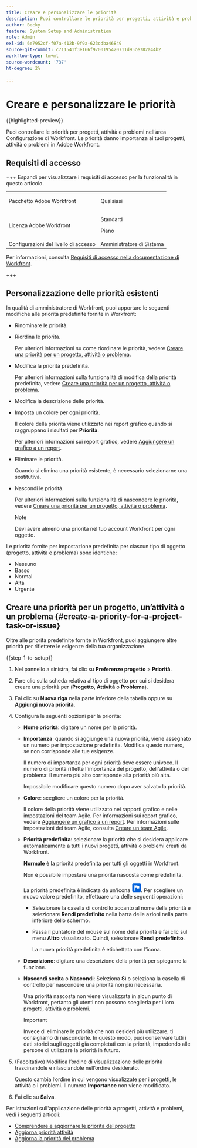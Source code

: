 ```yaml
---
title: Creare e personalizzare le priorità
description: Puoi controllare le priorità per progetti, attività e problemi nell’area Configurazione di Workfront. Le priorità danno importanza ai tuoi progetti, attività o problemi in Adobe Workfront.
author: Becky
feature: System Setup and Administration
role: Admin
exl-id: 6e7952cf-f07a-412b-9f9a-623cdba46849
source-git-commit: c711541f3e166f9700195420711d95ce782a44b2
workflow-type: tm+mt
source-wordcount: '737'
ht-degree: 2%

---
```


# Creare e personalizzare le priorità

{{highlighted-preview}}

<!--<span class="preview">The highlighted information on this page refers to functionality not yet generally available. It is available only in the Preview Sandbox environment, and is being released in a phased rollout to Production.</span>-->

<!--
DON'T DELETE, DRAFT OR HIDE THIS ARTICLE. IT IS LINKED TO THE PRODUCT, THROUGH THE CONTEXT SENSITIVE HELP LINKS.
-->

Puoi controllare le priorità per progetti, attività e problemi nell’area Configurazione di Workfront. Le priorità danno importanza ai tuoi progetti, attività o problemi in Adobe Workfront.

## Requisiti di accesso

+++ Espandi per visualizzare i requisiti di accesso per la funzionalità in questo articolo.

<table style="table-layout:auto"> 
 <col> 
 <col> 
 <tbody> 
  <tr> 
   <td>Pacchetto Adobe Workfront</td> 
   <td><p>Qualsiasi</p></td> 
  </tr> 
  <tr> 
   <td>Licenza Adobe Workfront</td> 
   <td><p>Standard</p>
       <p>Piano</p></td>
  </tr> 
  <tr> 
   <td>Configurazioni del livello di accesso</td> 
   <td>Amministratore di Sistema</td> 
  </tr> 
 </tbody> 
</table>

Per informazioni, consulta [Requisiti di accesso nella documentazione di Workfront](/help/quicksilver/administration-and-setup/add-users/access-levels-and-object-permissions/access-level-requirements-in-documentation.md).

+++

## Personalizzazione delle priorità esistenti

In qualità di amministratore di Workfront, puoi apportare le seguenti modifiche alle priorità predefinite fornite in Workfront:

* Rinominare le priorità.
* Riordina le priorità.

  Per ulteriori informazioni su come riordinare le priorità, vedere [Creare una priorità per un progetto, attività o problema](#create-a-priority-for-a-project-task-or-issue).

* Modifica la priorità predefinita.

  Per ulteriori informazioni sulla funzionalità di modifica della priorità predefinita, vedere [Creare una priorità per un progetto, attività o problema](#create-a-priority-for-a-project-task-or-issue).

* Modifica la descrizione delle priorità.
* Imposta un colore per ogni priorità.

  Il colore della priorità viene utilizzato nei report grafico quando si raggruppano i risultati per **Priorità**.

  Per ulteriori informazioni sui report grafico, vedere [Aggiungere un grafico a un report](../../../reports-and-dashboards/reports/creating-and-managing-reports/add-chart-report.md).

* Eliminare le priorità.

  Quando si elimina una priorità esistente, è necessario selezionarne una sostitutiva.

* Nascondi le priorità.

  Per ulteriori informazioni sulla funzionalità di nascondere le priorità, vedere [Creare una priorità per un progetto, attività o problema](#create-a-priority-for-a-project-task-or-issue).

  >[!NOTE]
  >
  >Devi avere almeno una priorità nel tuo account Workfront per ogni oggetto.

Le priorità fornite per impostazione predefinita per ciascun tipo di oggetto (progetto, attività e problema) sono identiche:

* Nessuno
* Basso
* Normal
* Alta
* Urgente

## Creare una priorità per un progetto, un’attività o un problema {#create-a-priority-for-a-project-task-or-issue}

Oltre alle priorità predefinite fornite in Workfront, puoi aggiungere altre priorità per riflettere le esigenze della tua organizzazione.

{{step-1-to-setup}}

1. Nel pannello a sinistra, fai clic su **Preferenze progetto** > **Priorità**.

1. Fare clic sulla scheda relativa al tipo di oggetto per cui si desidera creare una priorità per (**Progetto**, **Attività** o **Problema**).
1. Fai clic su <span class="preview">**Nuova riga** nella parte inferiore della tabella</span> oppure su **Aggiungi nuova priorità**.
1. Configura le seguenti opzioni per la priorità:

   * **Nome priorità**: digitare un nome per la priorità.
   * **Importanza**: quando si aggiunge una nuova priorità, viene assegnato un numero per impostazione predefinita. Modifica questo numero, se non corrisponde alle tue esigenze.

     Il numero di importanza per ogni priorità deve essere univoco. Il numero di priorità riflette l&#39;importanza del progetto, dell&#39;attività o del problema: il numero più alto corrisponde alla priorità più alta.

     Impossibile modificare questo numero dopo aver salvato la priorità.

   * **Colore**: scegliere un colore per la priorità.

     Il colore della priorità viene utilizzato nei rapporti grafico e nelle impostazioni del team Agile. Per informazioni sui report grafico, vedere [Aggiungere un grafico a un report](/help/quicksilver/reports-and-dashboards/reports/creating-and-managing-reports/add-chart-report.md). Per informazioni sulle impostazioni del team Agile, consulta [Creare un team Agile](/help/quicksilver/agile/get-started-with-agile-in-workfront/create-an-agile-team.md).

   * **Priorità predefinita**: selezionare la priorità che si desidera applicare automaticamente a tutti i nuovi progetti, attività o problemi creati da Workfront.

     **Normale** è la priorità predefinita per tutti gli oggetti in Workfront.

     Non è possibile impostare una priorità nascosta come predefinita.

     <div class="preview">

     La priorità predefinita è indicata da un&#39;icona ![Icona di priorità predefinita](assets/default-icon.png). Per scegliere un nuovo valore predefinito, effettuare una delle seguenti operazioni:

      * Selezionare la casella di controllo accanto al nome della priorità e selezionare **Rendi predefinito** nella barra delle azioni nella parte inferiore dello schermo.
      * Passa il puntatore del mouse sul nome della priorità e fai clic sul menu **Altro** visualizzato. Quindi, selezionare **Rendi predefinito**.

        La nuova priorità predefinita è etichettata con l’icona.

     </div>

   * **Descrizione**: digitare una descrizione della priorità per spiegarne la funzione.
   * <span class="preview">**Nascondi scelta**</span> o **Nascondi**: <span class="preview">Seleziona **Sì**</span> o seleziona la casella di controllo per nascondere una priorità non più necessaria.

     Una priorità nascosta non viene visualizzata in alcun punto di Workfront, pertanto gli utenti non possono sceglierla per i loro progetti, attività o problemi.

     >[!IMPORTANT]
     >
     >Invece di eliminare le priorità che non desideri più utilizzare, ti consigliamo di nasconderle. In questo modo, puoi conservare tutti i dati storici sugli oggetti già completati con la priorità, impedendo alle persone di utilizzare la priorità in futuro.

1. (Facoltativo) Modifica l’ordine di visualizzazione delle priorità trascinandole e rilasciandole nell’ordine desiderato.

   Questo cambia l’ordine in cui vengono visualizzate per i progetti, le attività o i problemi. Il numero **Importance** non viene modificato.

1. Fai clic su **Salva**.

Per istruzioni sull&#39;applicazione delle priorità a progetti, attività e problemi, vedi i seguenti articoli:

* [Comprendere e aggiornare le priorità del progetto](../../../manage-work/projects/planning-a-project/project-priority.md)
* [Aggiorna priorità attività](../../../manage-work/tasks/task-information/task-priority.md)
* [Aggiorna la priorità del problema](../../../manage-work/issues/issue-information/update-issue-priority.md)
